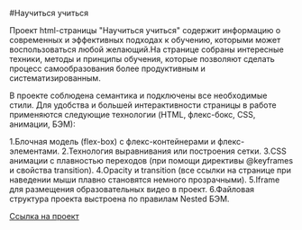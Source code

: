 #Научиться учиться

Проект html-страницы "Научиться учиться" содержит информацию о современных и эффективных подходах к обучению, которыми может воспользоваться любой желающий.На странице собраны интересные техники, методы и принципы обучения, которые позволяют сделать процесс самообразования более продуктивным и систематизированным.

В проекте соблюдена семантика и подключены все необходимые стили. Для удобства и большей интерактивности страницы в работе применяются следующие технологии (HTML, флекс-бокс, CSS, анимации, БЭМ):

1.Блочная модель (flex-box) с флекс-контейнерами и флекс-элементами.
2.Технология выравнивания или построения сетки.
3.CSS анимации с плавностью переходов (при помощи директивы @keyframes и свойства transition).
4.Opacity и transition (все ссылки на странице при наведении мыши плавно становятся немного прозрачными).
5.Iframe для размещения образовательных видео в проект.
6.Файловая структура проекта выстроена по правилам Nested БЭМ.

[Ссылка на проект](https://evgenyzaryanov.github.io/how-to-learn/index.html)
